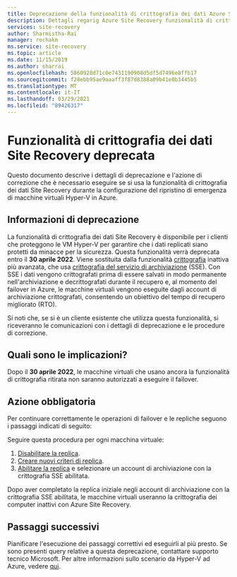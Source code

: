 ```yaml
---
title: Deprecazione della funzionalità di crittografia dei dati Azure Site Recovery | Microsoft Docs
description: Dettagli regarig Azure Site Recovery funzionalità di crittografia dei dati
services: site-recovery
author: Sharmistha-Rai
manager: rochakm
ms.service: site-recovery
ms.topic: article
ms.date: 11/15/2019
ms.author: sharrai
ms.openlocfilehash: 5860928d71c0e7431190908d5df5d7496e8ffb17
ms.sourcegitcommit: f28ebb95ae9aaaff3f87d8388a09b41e0b3445b5
ms.translationtype: MT
ms.contentlocale: it-IT
ms.lasthandoff: 03/29/2021
ms.locfileid: "89426317"
---
```

# <a name="deprecation-of-site-recovery-data-encryption-feature"></a>Funzionalità di crittografia dei dati Site Recovery deprecata

Questo documento descrive i dettagli di deprecazione e l'azione di correzione che è necessario eseguire se si usa la funzionalità di crittografia dei dati Site Recovery durante la configurazione del ripristino di emergenza di macchine virtuali Hyper-V in Azure. 

## <a name="deprecation-information"></a>Informazioni di deprecazione


La funzionalità di crittografia dei dati Site Recovery è disponibile per i clienti che proteggono le VM Hyper-V per garantire che i dati replicati siano protetti da minacce per la sicurezza. Questa funzionalità verrà deprecata entro il **30 aprile 2022**. Viene sostituita dalla funzionalità [crittografia](https://azure.microsoft.com/blog/azure-site-recovery-encryption-at-rest/) inattiva più avanzata, che usa [crittografia del servizio di archiviazione](../storage/common/storage-service-encryption.md) (SSE). Con SSE i dati vengono crittografati prima di essere salvati in modo permanente nell'archiviazione e decrittografati durante il recupero e, al momento del failover in Azure, le macchine virtuali vengono eseguite dagli account di archiviazione crittografati, consentendo un obiettivo del tempo di recupero migliorato (RTO).

Si noti che, se si è un cliente esistente che utilizza questa funzionalità, si riceveranno le comunicazioni con i dettagli di deprecazione e le procedure di correzione. 


## <a name="what-are-the-implications"></a>Quali sono le implicazioni?

Dopo il **30 aprile 2022**, le macchine virtuali che usano ancora la funzionalità di crittografia ritirata non saranno autorizzati a eseguire il failover. 

## <a name="required-action"></a>Azione obbligatoria
Per continuare correttamente le operazioni di failover e le repliche seguono i passaggi indicati di seguito:

Seguire questa procedura per ogni macchina virtuale: 
1.  [Disabilitare la replica](./site-recovery-manage-registration-and-protection.md#disable-protection-for-a-hyper-v-virtual-machine-replicating-to-azure-using-the-system-center-vmm-to-azure-scenario).
2.  [Creare nuovi criteri di replica](./hyper-v-azure-tutorial.md#set-up-a-replication-policy).
3.  [Abilitare la replica](./hyper-v-vmm-azure-tutorial.md#enable-replication) e selezionare un account di archiviazione con la crittografia SSE abilitata.

Dopo aver completato la replica iniziale negli account di archiviazione con la crittografia SSE abilitata, le macchine virtuali useranno la crittografia dei computer inattivi con Azure Site Recovery.


## <a name="next-steps"></a>Passaggi successivi
Pianificare l'esecuzione dei passaggi correttivi ed eseguirli al più presto. Se sono presenti query relative a questa deprecazione, contattare supporto tecnico Microsoft. Per altre informazioni sullo scenario da Hyper-V ad Azure, vedere [qui](hyper-v-vmm-architecture.md).
